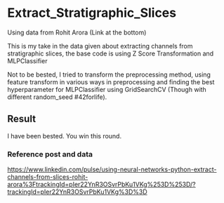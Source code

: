 # Extract_Stratigraphic_Slices

Using data from Rohit Arora (Link at the bottom)

This is my take in the data given about extracting channels from stratigraphic slices, the base code is using Z Score Transformation and MLPClassifier

Not to be bested, I tried to transform the preprocessing method, using feature transform in various ways in preprocessing and finding the best hyperparameter
for MLPClassifier using GridSearchCV (Though with different random_seed #42forlife).

## Result
I have been bested. You win this round.

### Reference post and data
https://www.linkedin.com/pulse/using-neural-networks-python-extract-channels-from-slices-rohit-arora%3FtrackingId=pIer22YnR3OSvrPbKu1VKg%253D%253D/?trackingId=pIer22YnR3OSvrPbKu1VKg%3D%3D
